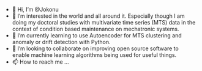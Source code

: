 - 👋 Hi, I’m @Jokonu
- 👀 I’m interested in the world and all around it. Especially though I am doing my doctoral studies with multivariate time series (MTS) data in the context of condition based maintenance on mechatronic systems.
- 🌱 I’m currently learning to use Autoencoder for MTS clustering and anomaly or drift detection with Python.
- 💞️ I’m looking to collaborate on improving open source software to enable machine learning algorithms being used for useful things.
- 📫 How to reach me ...
